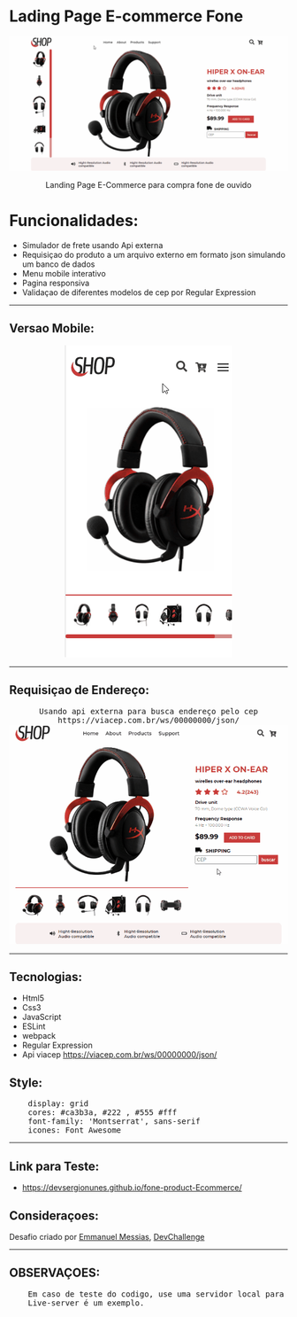 # Lading Page E-commerce Fone
<img src="./github/gif-desktop.gif" alt="gif-desktop">
<p align="center">
    Landing Page E-Commerce para compra fone de ouvido
</p>

# Funcionalidades: 
- Simulador de frete usando Api externa
- Requisiçao do produto a um arquivo externo em formato json simulando um banco de dados 
- Menu mobile interativo
- Pagina responsiva
- Validaçao de diferentes modelos de cep por Regular Expression
<hr>

## Versao Mobile:
<p align="center">
<img src="./github/gif-mobile.gif" alt="gif-mobile.gif">
</p>
<hr>

## Requisiçao de Endereço:
<pre align="center">Usando api externa para busca endereço pelo cep
https://viacep.com.br/ws/00000000/json/
<img src="./github/gif-requisicao.gif" alt="gif-requisicao.gif" width="600px">  
</pre> 
<hr>

## Tecnologias:
- Html5
- Css3
- JavaScript
- ESLint
- webpack
- Regular Expression
- Api viacep https://viacep.com.br/ws/00000000/json/

## Style:
<pre>
    display: grid
    cores: #ca3b3a, #222 , #555 #fff
    font-family: 'Montserrat', sans-serif
    icones: Font Awesome
</pre>
<hr>

## Link para Teste:
- https://devsergionunes.github.io/fone-product-Ecommerce/

## Consideraçoes:
<p>
Desafio criado por <a href="https://www.linkedin.com/in/emmanuel-messias-535621127/">Emmanuel Messias</a>,
 <a href="https://www.devchallenge.com.br/">DevChallenge</a>
</p>
 <hr>

## OBSERVAÇOES:
<pre>
    Em caso de teste do codigo, use uma servidor local para que requisiçoes funcionem corretamente.
    Live-server é um exemplo. 
</pre>

